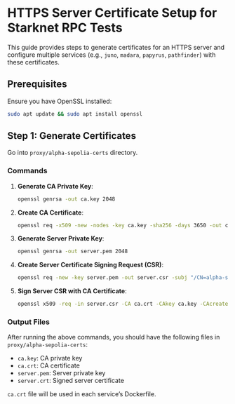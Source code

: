 
# HTTPS Server Certificate Setup for Starknet RPC Tests

This guide provides steps to generate certificates for an HTTPS server and configure multiple services (e.g., `juno`, `madara`, `papyrus`, `pathfinder`) with these certificates.

## Prerequisites

Ensure you have OpenSSL installed:
```bash
sudo apt update && sudo apt install openssl
```

## Step 1: Generate Certificates

Go into `proxy/alpha-sepolia-certs` directory.

### Commands

1. **Generate CA Private Key**:
    ```bash
    openssl genrsa -out ca.key 2048
    ```

2. **Create CA Certificate**:
    ```bash
    openssl req -x509 -new -nodes -key ca.key -sha256 -days 3650 -out ca.crt -subj "/CN=alpha-sepolia.starknet.io"
    ```

3. **Generate Server Private Key**:
    ```bash
    openssl genrsa -out server.pem 2048
    ```

4. **Create Server Certificate Signing Request (CSR)**:
    ```bash
    openssl req -new -key server.pem -out server.csr -subj "/CN=alpha-sepolia.starknet.io"
    ```

5. **Sign Server CSR with CA Certificate**:
    ```bash
    openssl x509 -req -in server.csr -CA ca.crt -CAkey ca.key -CAcreateserial -out server.crt
    ```

### Output Files

After running the above commands, you should have the following files in `proxy/alpha-sepolia-certs`:

- `ca.key`: CA private key
- `ca.crt`: CA certificate
- `server.pem`: Server private key
- `server.crt`: Signed server certificate

`ca.crt` file will be used in each service’s Dockerfile.


